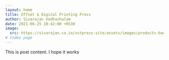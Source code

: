 ```yaml
---
layout: home
title: Offset & Digital Printing Press
author: Sivarajan Vedhachalam
date: 2021-06-25 10:42:00 +0530
image:
  src: https://sivarajan.co.in/vstpress-site/assets/images/products-banner.png
# Index page
---
```


This is post content.
I hope it works